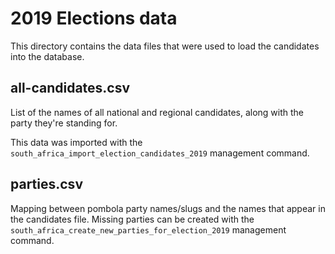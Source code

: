 # 2019 Elections data

This directory contains the data files that were used to load the candidates
into the database.

## all-candidates.csv

List of the names of all national and regional candidates, along with the
party they're standing for.

This data was imported with the
`south_africa_import_election_candidates_2019` management command.

## parties.csv

Mapping between pombola party names/slugs and the names that appear in the
candidates file. Missing parties can be created with the
`south_africa_create_new_parties_for_election_2019` management command.
